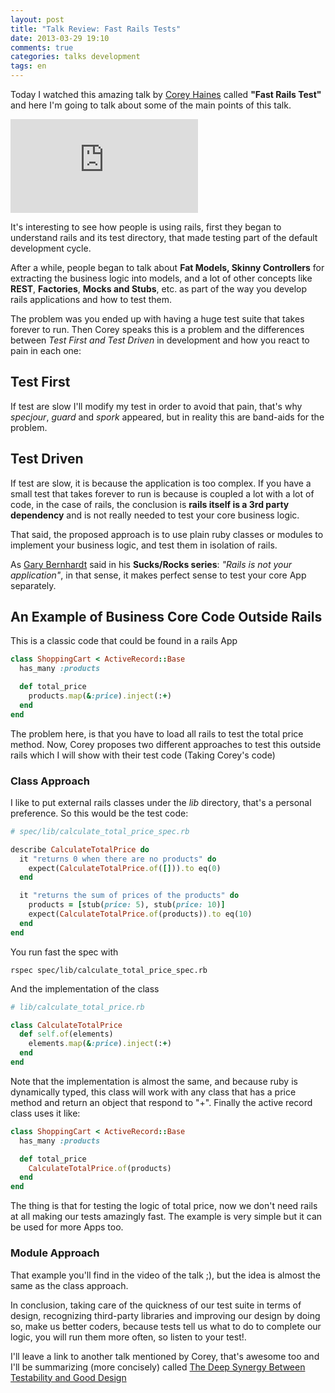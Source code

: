 ```yaml
---
layout: post
title: "Talk Review: Fast Rails Tests"
date: 2013-03-29 19:10
comments: true
categories: talks development
tags: en
---
```


Today I watched this amazing talk by [Corey Haines](https://twitter.com/coreyhaines) called **"Fast Rails Test"** and here I'm going to talk about some of the main points of this talk.

<iframe src="http://player.vimeo.com/video/30893836" class="vimeo" frameborder="0" webkitAllowFullScreen mozallowfullscreen allowFullScreen></iframe>

It's interesting to see how people is using rails, first they began to understand rails and its test directory, that made testing part of the default development cycle.

After a while, people began to talk about **Fat Models, Skinny Controllers** for extracting the business logic into models, and a lot of other concepts like **REST**, **Factories**, **Mocks and Stubs**, etc. as part of the way you develop rails applications and how to test them.

The problem was you ended up with having a huge test suite that takes forever to run. Then Corey speaks this is a problem and the differences between *Test First and Test Driven* in development and how you react to pain in each one:

## Test First

If test are slow I'll modify my test in order to avoid that pain, that's why *specjour*, *guard* and *spork* appeared, but in reality this are band-aids for the problem.

## Test Driven

If test are slow, it is because the application is too complex. If you have a small test that takes forever to run is because is coupled a lot with a lot of code, in the case of rails, the conclusion is **rails itself is a 3rd party dependency** and is not really needed to test your core business logic.

That said, the proposed approach is to use plain ruby classes or modules to implement your business logic, and test them in isolation of rails.

As [Gary Bernhardt](https://twitter.com/garybernhardt) said in his **Sucks/Rocks series**: *"Rails is not your application"*, in that sense, it makes perfect sense to test your core App separately.

## An Example of Business Core Code Outside Rails

This is a classic code that could be found in a rails App

```ruby
class ShoppingCart < ActiveRecord::Base
  has_many :products

  def total_price
    products.map(&:price).inject(:+)
  end
end
```

The problem here, is that you have to load all rails to test the total price method. Now, Corey proposes two different approaches to test this outside rails which I will show with their test code (Taking Corey's code)

### Class Approach

I like to put external rails classes under the *lib* directory, that's a personal preference. So this would be the test code:

```ruby
# spec/lib/calculate_total_price_spec.rb

describe CalculateTotalPrice do
  it "returns 0 when there are no products" do
    expect(CalculateTotalPrice.of([])).to eq(0)
  end

  it "returns the sum of prices of the products" do
    products = [stub(price: 5), stub(price: 10)]
    expect(CalculateTotalPrice.of(products)).to eq(10)
  end
end
```

You run fast the spec with

```
rspec spec/lib/calculate_total_price_spec.rb
```

And the implementation of the class

```ruby
# lib/calculate_total_price.rb

class CalculateTotalPrice
  def self.of(elements)
    elements.map(&:price).inject(:+)
  end
end
```

Note that the implementation is almost the same, and because ruby is dynamically typed, this class will work with any class that has a price method and return an object that respond to "+". Finally the active record class uses it like:

```ruby
class ShoppingCart < ActiveRecord::Base
  has_many :products

  def total_price
    CalculateTotalPrice.of(products)
  end
end
```

The thing is that for testing the logic of total price, now we don't need rails at all making our tests amazingly fast. The example is very simple but it can be used for more Apps too.

### Module Approach

That example you'll find in the video of the talk ;), but the idea is almost the same as the class approach.

In conclusion, taking care of the quickness of our test suite in terms of design, recognizing third-party libraries and improving our design by doing so, make us better coders, because tests tell us what to do to complete our logic, you will run them more often, so listen to your test!.

I'll leave a link to another talk mentioned by Corey, that's awesome too and I'll be summarizing (more concisely) called [The Deep Synergy Between Testability and Good Design](http://vimeo.com/15007792)

